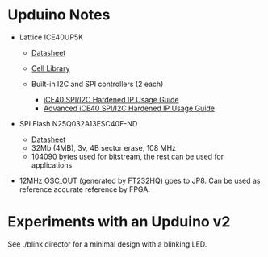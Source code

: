 
# Upduino Notes

* Lattice ICE40UP5K

  * [Datasheet](http://www.latticesemi.com/-/media/LatticeSemi/Documents/DataSheets/iCE/iCE40-UltraPlus-Family-Data-Sheet.ashx)

  * [Cell Library](http://www.latticesemi.com/~/media/LatticeSemi/Documents/TechnicalBriefs/SBTICETechnologyLibrary201608.pdf)

  * Built-in I2C and SPI controllers (2 each)

      * [iCE40 SPI/I2C Hardened IP Usage Guide](http://www.latticesemi.com/view_document?document_id=50480)
      * [Advanced iCE40 SPI/I2C Hardened IP Usage Guide](http://www.latticesemi.com/view_document?document_id=50117)

* SPI Flash N25Q032A13ESC40F-ND

  * [Datasheet](https://www.micron.com/products/nor-flash/serial-nor-flash/part-catalog/n25q032a13esc40f)
  * 32Mb (4MB), 3v, 4B sector erase, 108 MHz
  * 104090 bytes used for bitstream, the rest can be used for applications

* 12MHz OSC_OUT (generated by FT232HQ) goes to JP8. Can be used as reference accurate reference by FPGA.



# Experiments with an Upduino v2

See ./blink director for a minimal design with a blinking LED.


